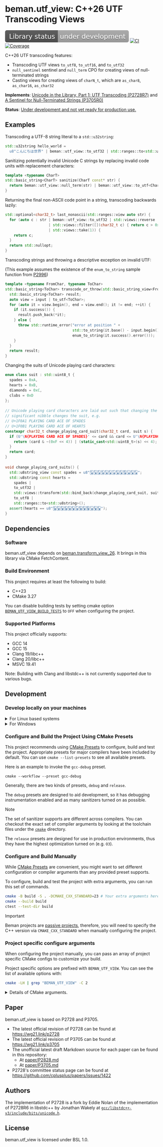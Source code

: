 <!--
SPDX-License-Identifier: BSL-1.0

  Copyright Eddie Nolan and Jonathan Wakely 2023 - 2024.
Distributed under the Boost Software License, Version 1.0.
   (See accompanying file LICENSE.txt or copy at
         https://www.boost.org/LICENSE_1_0.txt)
-->

# beman.utf_view: C++26 UTF Transcoding Views

![Library Status](https://raw.githubusercontent.com/bemanproject/beman/refs/heads/main/images/badges/beman_badge-beman_library_under_development.svg) [![CI](https://github.com/bemanproject/utf_view/actions/workflows/ci.yml/badge.svg)](https://github.com/bemanproject/utf_view/actions) [![Coverage](https://coveralls.io/repos/github/bemanproject/utf_view/badge.svg?branch=main)](https://coveralls.io/github/bemanproject/utf_view?branch=main)

 C++26 UTF transcoding features:
- Transcoding UTF views `to_utf8`, `to_utf16`, and `to_utf32`
- `null_sentinel` sentinel and `null_term` CPO for creating views of null-terminated strings
- Casting views for creating views of `charN_t`, which are `as_char8`, `as_char16`, `as_char32`

**Implements**: [Unicode in the Library, Part 1: UTF Transcoding
(P2728R7)](https://wg21.link/P2728R7) and [A Sentinel for Null-Terminated Strings
(P3705R0)](https://wg21.link/P3705R0)

**Status**: [Under development and not yet ready for production use.](https://github.com/bemanproject/beman/blob/main/docs/BEMAN_LIBRARY_MATURITY_MODEL.md#under-development-and-not-yet-ready-for-production-use)
  
## Examples

Transcoding a UTF-8 string literal to a `std::u32string`:

```cpp
std::u32string hello_world =
  u8"こんにちは世界" | beman::utf_view::to_utf32 | std::ranges::to<std::u32string>();
```

Sanitizing potentially invalid Unicode C strings by replacing invalid code units with replacement characters:

```cpp
template <typename CharT>
std::basic_string<CharT> sanitize(CharT const* str) {
  return beman::utf_view::null_term(str) | beman::utf_view::to_utf<CharT> | std::ranges::to<std::basic_string<CharT>>();
}
```

Returning the final non-ASCII code point in a string, transcoding backwards lazily:

```cpp
std::optional<char32_t> last_nonascii(std::ranges::view auto str) {
  for (auto c : str | beman::utf_view::to_utf32 | std::views::reverse 
                    | std::views::filter([](char32_t c) { return c > 0x7f; })
                    | std::views::take(1)) {
    return c;
  }
  return std::nullopt;
}
```

Transcoding strings and throwing a descriptive exception on invalid UTF:

(This example assumes the existence of the `enum_to_string` sample function
from [P2996](https://isocpp.org/files/papers/P2996R6.html#enum-to-string))

```cpp
template <typename FromChar, typename ToChar>
std::basic_string<ToChar> transcode_or_throw(std::basic_string_view<FromChar> input) {
  std::basic_string<ToChar> result;
  auto view = input | to_utf<ToChar>;
  for (auto it = view.begin(), end = view.end(); it != end; ++it) {
    if (it.success()) {
      result.push_back(*it);
    } else {
      throw std::runtime_error("error at position " +
                               std::to_string(it.base() - input.begin()) + ": " +
                               enum_to_string(it.success().error()));
    }
  }
  return result;
}
```

Changing the suits of Unicode playing card characters:

```cpp
enum class suit : std::uint8_t {
  spades = 0xA,
  hearts = 0xB,
  diamonds = 0xC,
  clubs = 0xD
};

// Unicode playing card characters are laid out such that changing the second least
// significant nibble changes the suit, e.g.
// U+1F0A1 PLAYING CARD ACE OF SPADES
// U+1F0B1 PLAYING CARD ACE OF HEARTS
constexpr char32_t change_playing_card_suit(char32_t card, suit s) {
  if (U'\N{PLAYING CARD ACE OF SPADES}' <= card && card <= U'\N{PLAYING CARD KING OF CLUBS}') {
    return (card & ~(0xF << 4)) | (static_cast<std::uint8_t>(s) << 4);
  }
  return card;
}

void change_playing_card_suits() {
  std::u8string_view const spades = u8"🂡🂢🂣🂤🂥🂦🂧🂨🂩🂪🂫🂭🂮";
  std::u8string const hearts =
    spades |
    to_utf32 |
    std::views::transform(std::bind_back(change_playing_card_suit, suit::hearts)) |
    to_utf8 |
    std::ranges::to<std::u8string>();
  assert(hearts == u8"🂱🂲🂳🂴🂵🂶🂷🂸🂹🂺🂻🂽🂾");
}
```

## Dependencies

### Software

beman.utf_view depends on [beman.transform_view_26](https://github.com/tzlaine/transform_view_26/). It brings in this library via CMake FetchContent.

### Build Environment

This project requires at least the following to build:

* C++23
* CMake 3.27

You can disable building tests by setting cmake option
[`BEMAN_UTF_VIEW_BUILD_TESTS`](#beman_exemplar_build_tests) to `OFF`
when configuring the project.

### Supported Platforms

This project officially supports:

- GCC 14
- GCC 15
- Clang 19/libc++
- Clang 20/libc++
- MSVC 19.41

Note: Building with Clang and libstdc++ is not currently supported due to various bugs.

## Development

### Develop locally on your machines

<details>
<summary> For Linux based systems </summary>

Beman libraries require [recent versions of CMake](#build-environment),
we advise you to download CMake directly from [CMake's website](https://cmake.org/download/)
or install it via the [Kitware apt library](https://apt.kitware.com/).

A [supported compiler](#supported-platforms) should be available from your package manager.
Alternatively you could use an install script from official compiler vendors.

Here is an example of how to install the latest stable version of clang
as per [the official LLVM install guide](https://apt.llvm.org/).

```bash
bash -c "$(wget -O - https://apt.llvm.org/llvm.sh)"
```

</details>

<details>
<summary> For Windows </summary>

To build Beman libraries, you will need the MSVC compiler. MSVC can be obtained
by installing Visual Studio; the free Visual Studio 2022 Community Edition can
be downloaded from
[Microsoft](https://visualstudio.microsoft.com/vs/community/).

After Visual Studio has been installed, you can launch "Developer PowerShell for
VS 2022" by typing it into Windows search bar. This shell environment will
provide CMake, Ninja, and MSVC, allowing you to build the library and run the
tests.

</details>

### Configure and Build the Project Using CMake Presets

This project recommends using [CMake Presets](https://cmake.org/cmake/help/latest/manual/cmake-presets.7.html)
to configure, build and test the project.
Appropriate presets for major compilers have been included by default.
You can use `cmake --list-presets` to see all available presets.

Here is an example to invoke the `gcc-debug` preset.

```shell
cmake --workflow --preset gcc-debug
```

Generally, there are two kinds of presets, `debug` and `release`.

The `debug` presets are designed to aid development, so it has debugging
instrumentation enabled and as many sanitizers turned on as possible.

> [!NOTE]
>
> The set of sanitizer supports are different across compilers.
> You can checkout the exact set of compiler arguments by looking at the toolchain
> files under the [`cmake`](cmake/) directory.

The `release` presets are designed for use in production environments,
thus they have the highest optimization turned on (e.g. `O3`).

### Configure and Build Manually

While [CMake Presets](#configure-and-build-the-project-using-cmake-presets) are
convenient, you might want to set different configuration or compiler arguments
than any provided preset supports.

To configure, build and test the project with extra arguments,
you can run this set of commands.

```bash
cmake -B build -S . -DCMAKE_CXX_STANDARD=23 # Your extra arguments here.
cmake --build build
ctest --test-dir build
```

> [!IMPORTANT]
>
> Beman projects are
> [passive projects](https://github.com/bemanproject/beman/blob/main/docs/BEMAN_STANDARD.md#cmake),
> therefore,
> you will need to specify the C++ version via `CMAKE_CXX_STANDARD`
> when manually configuring the project.

### Project specific configure arguments

When configuring the project manually,
you can pass an array of project specific CMake configs to customize your build.

Project specific options are prefixed with `BEMAN_UTF_VIEW`.
You can see the list of available options with:

```bash
cmake -LH | grep "BEMAN_UTF_VIEW" -C 2
```

<details>

<summary> Details of CMake arguments. </summary>

#### `BEMAN_UTF_VIEW_BUILD_TESTS`

Enable building tests and test infrastructure. Default: ON.
Values: { ON, OFF }.

You can configure the project to have this option turned off via:

```bash
cmake -B build -S . -DCMAKE_CXX_STANDARD=23 -DBEMAN_UTF_VIEW_BUILD_TESTS=OFF
```

#### `BEMAN_UTF_VIEW_BUILD_PAPER`

Enable building the HTML version of P2728 and P3705 from their markdown sources. Default: ON. Values: { ON, OFF }.

</details>

## Paper

beman.utf_view is based on P2728 and P3705.

- The latest official revision of P2728 can be found at https://wg21.link/p2728
- The latest official revision of P3705 can be found at https://wg21.link/p3705
- The unofficial latest draft Markdown source for each paper can be found in this repository:
  - At [paper/P2828.md](https://github.com/bemanproject/utf_view/blob/main/paper/P2728.md)
  - At [paper/P3705.md](https://github.com/bemanproject/utf_view/blob/main/paper/P3705.md)
- P2728's committee status page can be found at https://github.com/cplusplus/papers/issues/1422

## Authors

The implementation of P2728 is a fork by Eddie Nolan of the implementation of P2728R6 in libstdc++ by Jonathan Wakely at [`gcc/libstdc++-v3/include/bits/unicode.h`](https://gcc.gnu.org/git/?p=gcc.git;a=blob;f=libstdc%2B%2B-v3/include/bits/unicode.h;h=66f8399fdfb05d85fcdb37fa9ec7c4089feb7a7d;hb=37a4c5c23a27).

## License

beman.utf_view is licensed under BSL 1.0.
